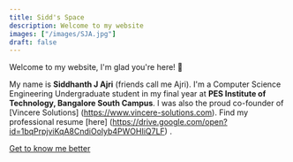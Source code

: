 ```yaml
---
title: Sidd's Space
description: Welcome to my website
images: ["/images/SJA.jpg"]
draft: false
---
```


Welcome to my website, I'm glad you're here! :wave:

My name is **Siddhanth J Ajri** (friends call me Ajri). I'm a Computer Science Engineering Undergraduate student in my final year at **PES Institute of Technology, Bangalore South Campus**. I was also the proud co-founder of [Vincere Solutions] (https://www.vincere-solutions.com). Find my professional resume [here] (https://drive.google.com/open?id=1bqPrpjviKqA8CndiOolyb4PWOHIiQ7LF) .

[Get to know me better](/about "Get to know me better")
